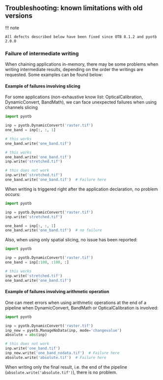 ## Troubleshooting: known limitations with old versions

!!! note

    All defects described below have been fixed since OTB 8.1.2 and pyotb 2.0.0

### Failure of intermediate writing

When chaining applications in-memory, there may be some problems when writing 
intermediate results, depending on the order
the writings are requested. Some examples can be found below:

#### Example of failures involving slicing

For some applications (non-exhaustive know list: OpticalCalibration, 
DynamicConvert, BandMath), we can face unexpected failures when using channels 
slicing

```python
import pyotb

inp = pyotb.DynamicConvert('raster.tif')
one_band = inp[:, :, 1]

# this works
one_band.write('one_band.tif')

# this works
one_band.write('one_band.tif')
inp.write('stretched.tif')

# this does not work
inp.write('stretched.tif')
one_band.write('one_band.tif')  # Failure here
```

When writing is triggered right after the application declaration, no problem occurs:

```python
import pyotb

inp = pyotb.DynamicConvert('raster.tif')
inp.write('stretched.tif')

one_band = inp[:, :, 1]
one_band.write('one_band.tif')  # no failure
```

Also, when using only spatial slicing, no issue has been reported:

```python
import pyotb

inp = pyotb.DynamicConvert('raster.tif')
one_band = inp[:100, :100, :]

# this works 
inp.write('stretched.tif')
one_band.write('one_band.tif')
```

#### Example of failures involving arithmetic operation

One can meet errors when using arithmetic operations at the end of a pipeline 
when DynamicConvert, BandMath or OpticalCalibration is involved:

```python
import pyotb

inp = pyotb.DynamicConvert('raster.tif')
inp_new = pyotb.ManageNoData(inp, mode='changevalue')
absolute = abs(inp)

# this does not work 
inp.write('one_band.tif')
inp_new.write('one_band_nodata.tif')  # Failure here
absolute.write('absolute.tif')  # Failure here
```

When writing only the final result, i.e. the end of the pipeline (`absolute.write('absolute.tif')`), there is no problem.
